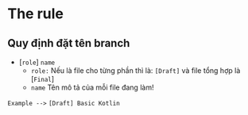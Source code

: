 # The rule

## Quy định đặt tên branch

* [`role`] `name`
	* `role:` Nếu là file cho từng phần thì là: `[Draft]` và file tổng hợp là [`Final`]
	* `name` Tên mô tả của mỗi file đang làm!


`Example -->` `[Draft] Basic Kotlin`
